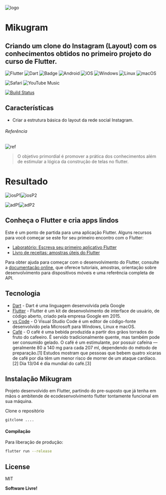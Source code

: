 ![logo](https://user-images.githubusercontent.com/37612961/190645988-160f46df-da18-4fc8-84bb-e4b87a10ed7c.png)
# Mikugram
## Criando um clone do Instagram (Layout) com os conhecimentos obtidos no primeiro projeto do curso de Flutter.

![Flutter](https://img.shields.io/badge/Flutter-%2302569B.svg?style=for-the-badge&logo=Flutter&logoColor=white) ![Dart](https://img.shields.io/badge/dart-%230175C2.svg?style=for-the-badge&logo=dart&logoColor=white) ![Badge](https://img.shields.io/badge/cross-platform-%237159c1?style=for-the-badge&logo=ghost) ![Android](https://img.shields.io/badge/Android-3DDC84?style=for-the-badge&logo=android&logoColor=white) ![iOS](https://img.shields.io/badge/iOS-000000?style=for-the-badge&logo=ios&logoColor=white) ![Windows](https://img.shields.io/badge/Windows-0078D6?style=for-the-badge&logo=windows&logoColor=white) ![Linux](https://img.shields.io/badge/Linux-FCC624?style=for-the-badge&logo=linux&logoColor=black) ![macOS](https://img.shields.io/badge/mac%20os-000000?style=for-the-badge&logo=macos&logoColor=F0F0F0)

![Safari](https://img.shields.io/badge/Safari-000000?style=for-the-badge&logo=Safari&logoColor=white) ![YouTube Music](https://img.shields.io/badge/YouTube_Music-FF0000?style=for-the-badge&logo=youtube-music&logoColor=white)

[![Build Status](https://travis-ci.org/joemccann/dillinger.svg?branch=master)](https://travis-ci.org/joemccann/dillinger)
## Características

- Criar a estrutura básica do layout da rede social Instagram.

###### Referência
![ref](https://user-images.githubusercontent.com/37612961/191878938-33fdfc27-8e89-4e3b-8ea2-4c1690fb228d.png)

>O objetivo primordial é promover a prática dos conhecimentos além de estimular a lógica da construção de telas no flutter.

# Resultado
![iosP1](https://user-images.githubusercontent.com/37612961/191878919-24a09c1e-06ff-4e01-98b2-fc7349d09dd4.png)![iosP2](https://user-images.githubusercontent.com/37612961/191878922-3d5e7680-ebcf-4d09-b845-ae3a0c3278a3.png)

![adP!](https://user-images.githubusercontent.com/37612961/191878910-728c4475-7905-458f-8031-97eff9c4af19.png)![adP2](https://user-images.githubusercontent.com/37612961/191878915-7ef61ef1-e9f8-482f-9702-1b1aeaa24696.png)
## Conheça o Flutter e cria apps lindos
Este é um ponto de partida para uma aplicação Flutter. Alguns recursos para você começar se este for seu primeiro encontro com o Flutter:
- [Laboratório: Escreva seu primeiro aplicativo Flutter](https://docs.flutter.dev/get-started/codelab)
- [Livro de receitas: amostras úteis do Flutter](https://docs.flutter.dev/cookbook)

Para obter ajuda para começar com o desenvolvimento do Flutter, consulte a [documentação online](https://docs.flutter.dev/), que oferece tutoriais, amostras, orientação sobre desenvolvimento para dispositivos móveis e uma referência completa de API.
## Tecnologia

- [Dart] - Dart é uma linguagem desenvolvida pela Google
- [Flutter] - Flutter é um kit de desenvolvimento de interface de usuário, de código aberto, criado pela empresa Google em 2015.
- [vs Code] - O Visual Studio Code é um editor de código-fonte desenvolvido pela Microsoft para Windows, Linux e macOS.
- [Café] - O café é uma bebida produzida a partir dos grãos torrados do fruto do cafeeiro. É servido tradicionalmente quente, mas também pode ser consumido gelado. O café é um estimulante, por possuir cafeína — geralmente 80 a 140 mg para cada 207 ml, dependendo do método de preparação.[1] Estudos mostram que pessoas que bebem quatro xícaras de café por dia têm um menor risco de morrer de um ataque cardíaco.[2] Dia 13/04 é dia mundial do café.[3]

## Instalação Mikugram

Projeto desenvolvido em Flutter, partindo do pre-suposto que já tenha em mãos o ambitende de ecodesenvolvimento flutter tontamente funcional em sua máquina.

Clone o repositório
```sh
gitclone ....
```

#### Compilação

Para liberação de produção:
```sh
flutter run --release
```
## License

MIT

**Software Livre!**

[//]: # (Estes são links de referência usados ​​no corpo desta nota e são removidos quando o processador de remarcação faz seu trabalho. Não há necessidade de formatar bem porque não deve ser visto. Obrigado SO - http: //stackoverflow.com/questions/4823468/store-comments-in-markdown-syntax)

[comment]: <> (links das tecnologia)
   [Dart]: <https://dart.dev>
   [Flutter]: <https://flutter.dev>
   [vs Code]: <https://code.visualstudio.com>
   [café]: <https://pt.wikipedia.org/wiki/Café>

